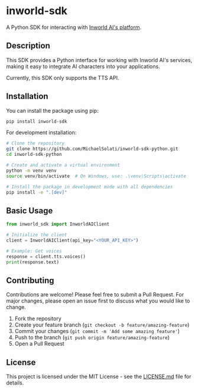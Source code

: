 # inworld-sdk

A Python SDK for interacting with [Inworld AI's platform](https://docs.inworld.ai/docs/intro).

## Description

This SDK provides a Python interface for working with Inworld AI's services, making it easy to integrate AI characters into your applications.

Currently, this SDK only supports the TTS API.

## Installation

You can install the package using pip:

```bash
pip install inworld-sdk
```

For development installation:

```bash
# Clone the repository
git clone https://github.com/MichaelSolati/inworld-sdk-python.git
cd inworld-sdk-python

# Create and activate a virtual environment
python -m venv venv
source venv/bin/activate  # On Windows, use: .\venv\Scripts\activate

# Install the package in development mode with all dependencies
pip install -e ".[dev]"
```

## Basic Usage

```python
from inworld_sdk import InworldAIClient

# Initialize the client
client = InworldAIClient(api_key="<YOUR_API_KEY>")

# Example: Get voices
response = client.tts.voices()
print(response.text)
```

## Contributing

Contributions are welcome! Please feel free to submit a Pull Request. For major changes, please open an issue first to discuss what you would like to change.

1. Fork the repository
2. Create your feature branch (`git checkout -b feature/amazing-feature`)
3. Commit your changes (`git commit -m 'Add some amazing feature'`)
4. Push to the branch (`git push origin feature/amazing-feature`)
5. Open a Pull Request

## License

This project is licensed under the MIT License - see the [LICENSE.md](LICENSE.md) file for details.

